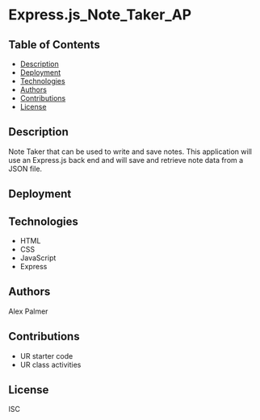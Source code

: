 # Express.js_Note_Taker_AP

## Table of Contents

* [Description](#description)
* [Deployment](#deployment)
* [Technologies](#technologies)
* [Authors](#authors)
* [Contributions](#contributions)
* [License](#license)


## Description
Note Taker that can be used to write and save notes. This application will use an Express.js back end and will save and retrieve note data from a JSON file.


## Deployment



## Technologies
* HTML
* CSS
* JavaScript
* Express




## Authors
Alex Palmer


## Contributions
* UR starter code
* UR class activities


## License
ISC